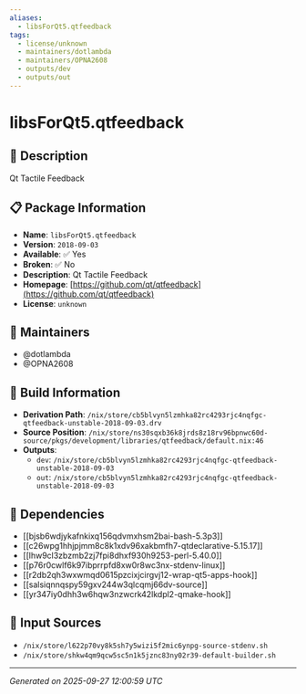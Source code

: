 ```yaml
---
aliases:
  - libsForQt5.qtfeedback
tags:
  - license/unknown
  - maintainers/dotlambda
  - maintainers/OPNA2608
  - outputs/dev
  - outputs/out
---
```


# libsForQt5.qtfeedback

## 📝 Description

Qt Tactile Feedback

## 📋 Package Information

- **Name**: `libsForQt5.qtfeedback`
- **Version**: `2018-09-03`
- **Available**: ✅ Yes
- **Broken**: ✅ No
- **Description**: Qt Tactile Feedback
- **Homepage**: [https://github.com/qt/qtfeedback](https://github.com/qt/qtfeedback)
- **License**: `unknown`
## 👥 Maintainers

- @dotlambda
- @OPNA2608


## 🔧 Build Information

- **Derivation Path**: `/nix/store/cb5blvyn5lzmhka82rc4293rjc4nqfgc-qtfeedback-unstable-2018-09-03.drv`
- **Source Position**: `/nix/store/ns30sqxb36k8jrds8z18rv96bpnwc60d-source/pkgs/development/libraries/qtfeedback/default.nix:46`
- **Outputs**:
  - `dev`:  `/nix/store/cb5blvyn5lzmhka82rc4293rjc4nqfgc-qtfeedback-unstable-2018-09-03`
  - `out`:  `/nix/store/cb5blvyn5lzmhka82rc4293rjc4nqfgc-qtfeedback-unstable-2018-09-03`

## 🔗 Dependencies

- [[bjsb6wdjykafnkixq156qdvmxhsm2bai-bash-5.3p3]]
- [[c26wpg1hhjpjmm8c8k1xdv96xakbmfh7-qtdeclarative-5.15.17]]
- [[lhw9cl3zbzmb2zj7fpi8dhxf930h9253-perl-5.40.0]]
- [[p76r0cwlf6k97ibprrpfd8xw0r8wc3nx-stdenv-linux]]
- [[r2db2qh3wxwmqd0615pzcixjcirgvj12-wrap-qt5-apps-hook]]
- [[salsiqnnqspy59gxv244w3qlcqmj66dv-source]]
- [[yr347iy0dhh3w6hqw3nzwcrk42lkdpl2-qmake-hook]]

## 📁 Input Sources

- `/nix/store/l622p70vy8k5sh7y5wizi5f2mic6ynpg-source-stdenv.sh`
- `/nix/store/shkw4qm9qcw5sc5n1k5jznc83ny02r39-default-builder.sh`

---
*Generated on 2025-09-27 12:00:59 UTC*

